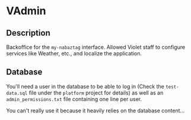 # VAdmin

## Description

Backoffice for the `my-nabaztag` interface. Allowed Violet staff to configure services like Weather, etc., and localize the application.

## Database

You'll need a user in the database to be able to log in (Check the `test-data.sql` file under the `platform` project for details) as well as an `admin_permissions.txt` file containing one line per user.

You can't really use it because it heavily relies on the database content...
